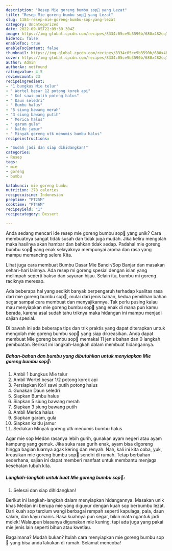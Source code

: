 ```yaml
---
description: "Resep Mie goreng bumbu sop🍵 yang Lezat"
title: "Resep Mie goreng bumbu sop🍵 yang Lezat"
slug: 1184-resep-mie-goreng-bumbu-sop-yang-lezat
category: Uncategorized
date: 2022-09-05T22:09:30.304Z
image: https://img-global.cpcdn.com/recipes/8334c05ce9b3590b/680x482cq70/mie-goreng-bumbu-sop-foto-resep-utama.jpg
hideToc: false
enableToc: true
enableTocContent: false
thumbnail: https://img-global.cpcdn.com/recipes/8334c05ce9b3590b/680x482cq70/mie-goreng-bumbu-sop-foto-resep-utama.jpg
cover: https://img-global.cpcdn.com/recipes/8334c05ce9b3590b/680x482cq70/mie-goreng-bumbu-sop-foto-resep-utama.jpg
author: Admin
authorAv: notfound
ratingvalue: 4.5
reviewcount: 23
recipeingredient:
- "1 bungkus Mie telur"
- " Wortel besar 12 potong korek api"
- " Kol sawi putih potong halus"
- " Daun seledri"
- " Bumbu halus"
- "5 siung bawang merah"
- "3 siung bawang putih"
- " Merica halus"
- " garam gula"
- " kaldu jamur"
- " Minyak goreng utk menumis bumbu halus"
recipeinstructions:

- "Sudah jadi dan siap dihidangkan!"
categories:
- Resep
tags:
- mie
- goreng
- bumbu

katakunci: mie goreng bumbu 
nutrition: 278 calories
recipecuisine: Indonesian
preptime: "PT25M"
cooktime: "PT46M"
recipeyield: "1"
recipecategory: Dessert

---
```





Anda sedang mencari ide resep mie goreng bumbu sop🍵 yang unik? Cara membuatnya sangat tidak susah dan tidak juga mudah. Jika keliru mengolah maka hasilnya akan hambar dan bahkan tidak sedap. Padahal mie goreng bumbu sop🍵 yang enak selayaknya mempunyai aroma dan rasa yang mampu memancing selera Kita.





Lihat juga cara membuat Bumbu Dasar Mie Bancir/Sop Banjar dan masakan sehari-hari lainnya. Ada resep mi goreng spesial dengan isian yang melimpah seperti bakso dan sayuran hijau. Selain itu, bumbu mi goreng raciknya meresap.

Ada beberapa hal yang sedikit banyak berpengaruh terhadap kualitas rasa dari mie goreng bumbu sop🍵, mulai dari jenis bahan, kedua pemilihan bahan segar sampai cara membuat dan menyajikannya. Tak perlu pusing kalau mau menyiapkan mie goreng bumbu sop🍵 yang enak di mana pun kamu berada, karena asal sudah tahu triknya maka hidangan ini mampu menjadi sajian spesial.






Di bawah ini ada beberapa tips dan trik praktis yang dapat diterapkan untuk mengolah mie goreng bumbu sop🍵 yang siap dikreasikan. Anda dapat membuat Mie goreng bumbu sop🍵 memakai 11 jenis bahan dan 0 langkah pembuatan. Berikut ini langkah-langkah dalam membuat hidangannya.

<!--inarticleads1-->

##### Bahan-bahan dan bumbu yang dibutuhkan untuk menyiapkan Mie goreng bumbu sop🍵:

1. Ambil 1 bungkus Mie telur
1. Ambil  Wortel besar 1/2 potong korek api
1. Persiapkan  Kol/ sawi putih potong halus
1. Gunakan  Daun seledri
1. Siapkan  Bumbu halus
1. Siapkan 5 siung bawang merah
1. Siapkan 3 siung bawang putih
1. Ambil  Merica halus
1. Siapkan  garam, gula
1. Siapkan  kaldu jamur
1. Sediakan  Minyak goreng utk menumis bumbu halus


Agar mie sop Medan rasanya lebih gurih, gunakan ayam negeri atau ayam kampung yang gemuk. Jika suka rasa gurih enak, ayam bisa digoreng hingga bagian luarnya agak kering dan renyah. Nah, kali ini kita coba, yuk, kreasikan mie goreng bumbu sop🍵 sendiri di rumah. Tetap berbahan sederhana, sajian ini dapat memberi manfaat untuk membantu menjaga kesehatan tubuh kita. 

<!--inarticleads2-->

##### Langkah-langkah untuk buat Mie goreng bumbu sop🍵:


1. Selesai dan siap dihidangkan!

Berikut ini langkah-langkah dalam menyiapkan hidangannya. Masakan unik khas Medan ini berupa mie yang diguyur dengan kuah sop berbumbu lezat. Dari kuah sop tercium wangi berbagai rempah seperti kapulaga, pala, daun salam, dan kayu manis. Rasa kuahnya pun segar, bikin mata ngantuk jadi melek! Walaupun biasanya digunakan mie kuning, tapi ada juga yang pakai mie jenis lain seperti bihun atau kwetiau. 

Bagaimana? Mudah bukan? Itulah cara menyiapkan mie goreng bumbu sop🍵 yang bisa anda lakukan di rumah. Selamat mencoba!
